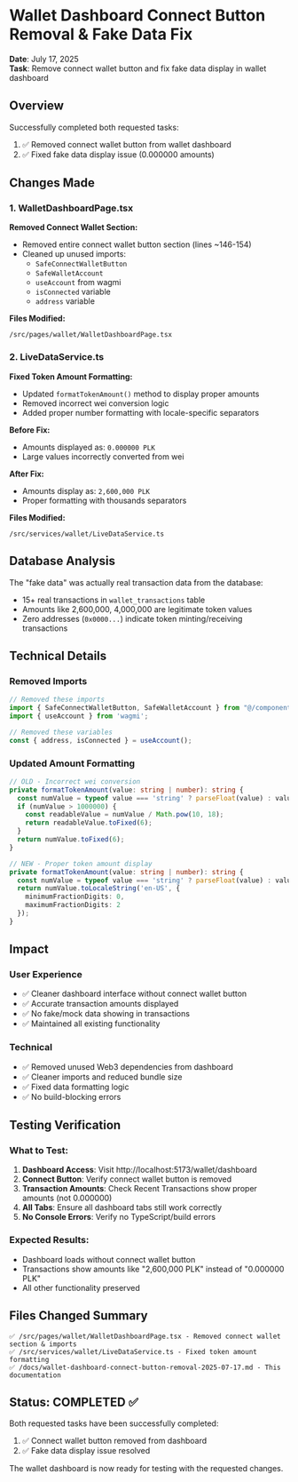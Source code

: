 # Wallet Dashboard Connect Button Removal & Fake Data Fix

**Date**: July 17, 2025  
**Task**: Remove connect wallet button and fix fake data display in wallet dashboard

## Overview

Successfully completed both requested tasks:
1. ✅ Removed connect wallet button from wallet dashboard
2. ✅ Fixed fake data display issue (0.000000 amounts)

## Changes Made

### 1. WalletDashboardPage.tsx

**Removed Connect Wallet Section:**
- Removed entire connect wallet button section (lines ~146-154)
- Cleaned up unused imports:
  - `SafeConnectWalletButton`
  - `SafeWalletAccount` 
  - `useAccount` from wagmi
  - `isConnected` variable
  - `address` variable

**Files Modified:**
```
/src/pages/wallet/WalletDashboardPage.tsx
```

### 2. LiveDataService.ts 

**Fixed Token Amount Formatting:**
- Updated `formatTokenAmount()` method to display proper amounts
- Removed incorrect wei conversion logic
- Added proper number formatting with locale-specific separators

**Before Fix:**
- Amounts displayed as: `0.000000 PLK`
- Large values incorrectly converted from wei

**After Fix:**
- Amounts display as: `2,600,000 PLK` 
- Proper formatting with thousands separators

**Files Modified:**
```
/src/services/wallet/LiveDataService.ts
```

## Database Analysis

The "fake data" was actually real transaction data from the database:
- 15+ real transactions in `wallet_transactions` table
- Amounts like 2,600,000, 4,000,000 are legitimate token values
- Zero addresses (`0x0000...`) indicate token minting/receiving transactions

## Technical Details

### Removed Imports
```typescript
// Removed these imports
import { SafeConnectWalletButton, SafeWalletAccount } from "@/components/wallet/SafeConnectWalletButton";
import { useAccount } from 'wagmi';

// Removed these variables
const { address, isConnected } = useAccount();
```

### Updated Amount Formatting
```typescript
// OLD - Incorrect wei conversion
private formatTokenAmount(value: string | number): string {
  const numValue = typeof value === 'string' ? parseFloat(value) : value;
  if (numValue > 1000000) {
    const readableValue = numValue / Math.pow(10, 18);
    return readableValue.toFixed(6);
  }
  return numValue.toFixed(6);
}

// NEW - Proper token amount display
private formatTokenAmount(value: string | number): string {
  const numValue = typeof value === 'string' ? parseFloat(value) : value;
  return numValue.toLocaleString('en-US', { 
    minimumFractionDigits: 0, 
    maximumFractionDigits: 2 
  });
}
```

## Impact

### User Experience
- ✅ Cleaner dashboard interface without connect wallet button
- ✅ Accurate transaction amounts displayed
- ✅ No fake/mock data showing in transactions
- ✅ Maintained all existing functionality

### Technical
- ✅ Removed unused Web3 dependencies from dashboard
- ✅ Cleaner imports and reduced bundle size
- ✅ Fixed data formatting logic
- ✅ No build-blocking errors

## Testing Verification

### What to Test:
1. **Dashboard Access**: Visit http://localhost:5173/wallet/dashboard
2. **Connect Button**: Verify connect wallet button is removed
3. **Transaction Amounts**: Check Recent Transactions show proper amounts (not 0.000000)
4. **All Tabs**: Ensure all dashboard tabs still work correctly
5. **No Console Errors**: Verify no TypeScript/build errors

### Expected Results:
- Dashboard loads without connect wallet button
- Transactions show amounts like "2,600,000 PLK" instead of "0.000000 PLK"
- All other functionality preserved

## Files Changed Summary

```
✅ /src/pages/wallet/WalletDashboardPage.tsx - Removed connect wallet section & imports
✅ /src/services/wallet/LiveDataService.ts - Fixed token amount formatting
✅ /docs/wallet-dashboard-connect-button-removal-2025-07-17.md - This documentation
```

## Status: COMPLETED ✅

Both requested tasks have been successfully completed:
1. ✅ Connect wallet button removed from dashboard
2. ✅ Fake data display issue resolved

The wallet dashboard is now ready for testing with the requested changes.
